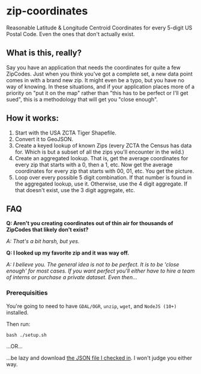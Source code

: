 # zip-coordinates
Reasonable Latitude &amp; Longitude Centroid Coordinates for every 5-digit US Postal Code.  Even the ones that don't actually exist.

## What is this, really?

Say you have an application that needs the coordinates for quite a few ZipCodes.  Just when you think you've got a complete set, a new data point comes in with a brand new zip.  It might even be a typo, but you have no way of knowing.
In these situations, and if your application places more of a priority on "put it on the map" rather than "this has to be perfect or I'll get sued", this is a methodology that will get you "close enough".

## How it works:

1. Start with the USA ZCTA Tiger Shapefile.  
2. Convert it to GeoJSON.
3. Create a keyed lookup of known Zips (every ZCTA the Census has data for.  Which is but a subset of all the zips you'll encounter in the wild.)
4. Create an aggregated lookup.  That is, get the average coordinates for every zip that starts with a 0, then a 1, etc.  Now get the average coordinates for every zip that starts with 00, 01, etc.  You get the picture.
5. Loop over every possible 5 digit combination.  If that number is found in the aggregated lookup, use it.  Otherwise, use the 4 digit aggregate.  If that doesn't exist, use the 3 digit aggregate, etc.

## FAQ

**Q: Aren't you creating coordinates out of thin air for thousands of ZipCodes that likely don't exist?**

*A: That's a bit harsh, but yes.*

**Q: I looked up my favorite zip and it was way off.**

*A: I believe you.  The general idea is not to be perfect.  It is to be 'close enough' for most cases.  If you want perfect you'll either have to hire a team of interns or purchase a private dataset.  Even then...*

### Prerequisities

You're going to need to have `GDAL/OGR`, `unzip`, `wget`, and `NodeJS (10+)` installed.

Then run:
```
bash ./setup.sh
```


...OR...
 
 ...be lazy and download [the JSON file I checked in](https://raw.githubusercontent.com/royhobbstn/zip-coordinates/master/zip_lookup.json).  I won't judge you either way.